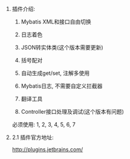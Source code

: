 1. 
    插件介绍:
    1. Mybatis XML和接口自由切换 
    
    2. 日志着色
    
    3. JSON转实体类(这个版本需要更新)
    
    4. 括号配对
    
    5. 自动生成get/set, 注解多使用
    
    6. Mybatis日志, 不需要自定义拦截器
    
    7. 翻译工具
    
    8. Controller接口处理及调试(这个版本有问题)
    
    必须使用: 1, 2, 3, 4, 5, 6, 7
    
2. 
    2.1 插件官方地址:

    http://plugins.jetbrains.com/